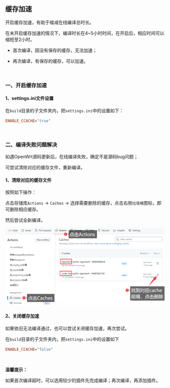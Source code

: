 ## 缓存加速

开启缓存加速，有助于缩减在线编译总时长。

在未开启缓存加速的情况下，编译时长在4~5小时时间，在开启后，相应时间可以缩短至2小时。

- 首次编译，因没有保存的缓存，无法加速；

- 再次编译，有保存的缓存，可以加速。


<br />


### 一、开启缓存加速



#### 1、settings.ini文件设置

在`build`目录的子文件夹内，把`settings.ini`中的设置如下：

```ini
ENABLE_CCACHE="true"
```



<br />



### 二、编译失败问题解决

如遇OpenWrt源码更新后，在线编译失败，确定不是源码bug问题；

可尝试清除对应的缓存文件，重新编译。





#### 1、清除对应的缓存文件

按照如下操作：

点击存储库`Actions` -> `Caches` -> 选择需要删除的缓存，点击右侧`垃圾桶`图标，即可删除相应缓存。

然后尝试全新编译。



![ccache](imgs/ccache.png)





#### 2、关闭缓存加速

如果依旧无法编译通过，也可以尝试关闭缓存加速，再次尝试。

在`build`目录的子文件夹内，把`settings.ini`中的设置如下

```ini
ENABLE_CCACHE="false"
```

<br />

**温馨提示：**

如果首次编译超时，可以选用较少的插件先完成编译；再次编译，再添加插件。



